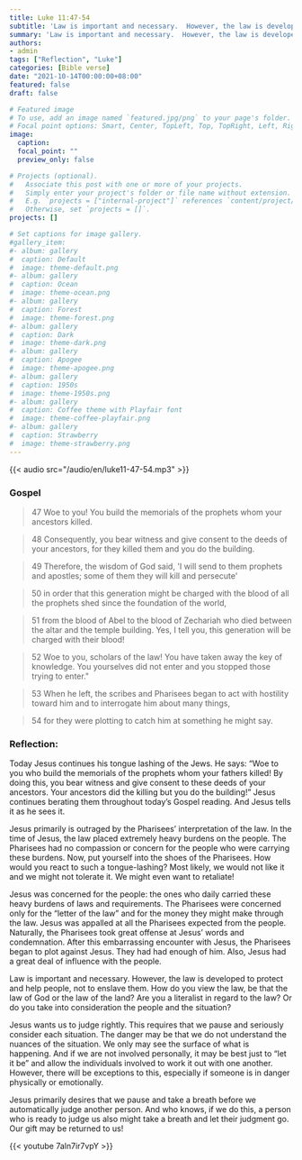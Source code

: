 ```yaml
---
title: Luke 11:47-54
subtitle: 'Law is important and necessary.  However, the law is developed to protect and help people, not to enslave them.  How do you view the law, be that the law of God or the law of the land?  Are you a literalist in regard to the law?  Or do you take into consideration the people and the situation?  '
summary: 'Law is important and necessary.  However, the law is developed to protect and help people, not to enslave them.  How do you view the law, be that the law of God or the law of the land?  Are you a literalist in regard to the law?  Or do you take into consideration the people and the situation?  '
authors:
- admin
tags: ["Reflection", "Luke"]
categories: [Bible verse]
date: "2021-10-14T00:00:00+08:00"
featured: false
draft: false

# Featured image
# To use, add an image named `featured.jpg/png` to your page's folder.
# Focal point options: Smart, Center, TopLeft, Top, TopRight, Left, Right, BottomLeft, Bottom, BottomRight
image:
  caption:
  focal_point: ""
  preview_only: false

# Projects (optional).
#   Associate this post with one or more of your projects.
#   Simply enter your project's folder or file name without extension.
#   E.g. `projects = ["internal-project"]` references `content/project/deep-learning/index.md`.
#   Otherwise, set `projects = []`.
projects: []

# Set captions for image gallery.
#gallery_item:
#- album: gallery
#  caption: Default
#  image: theme-default.png
#- album: gallery
#  caption: Ocean
#  image: theme-ocean.png
#- album: gallery
#  caption: Forest
#  image: theme-forest.png
#- album: gallery
#  caption: Dark
#  image: theme-dark.png
#- album: gallery
#  caption: Apogee
#  image: theme-apogee.png
#- album: gallery
#  caption: 1950s
#  image: theme-1950s.png
#- album: gallery
#  caption: Coffee theme with Playfair font
#  image: theme-coffee-playfair.png
#- album: gallery
#  caption: Strawberry
#  image: theme-strawberry.png
---
```


{{< audio src="/audio/en/luke11-47-54.mp3" >}}

### Gospel
> 47 Woe to you! You build the memorials of the prophets whom your ancestors killed.

> 48 Consequently, you bear witness and give consent to the deeds of your ancestors, for they killed them and you do the building.

> 49 Therefore, the wisdom of God said, 'I will send to them prophets and apostles; some of them they will kill and persecute'

> 50 in order that this generation might be charged with the blood of all the prophets shed since the foundation of the world,

> 51 from the blood of Abel to the blood of Zechariah who died between the altar and the temple building. Yes, I tell you, this generation will be charged with their blood!

> 52 Woe to you, scholars of the law! You have taken away the key of knowledge. You yourselves did not enter and you stopped those trying to enter."

> 53 When he left, the scribes and Pharisees began to act with hostility toward him and to interrogate him about many things,

> 54 for they were plotting to catch him at something he might say.

### Reflection:
Today Jesus continues his tongue lashing of the Jews.  He says: “Woe to you who build the memorials of the prophets whom your fathers killed!  By doing this, you bear witness and give consent to these deeds of your ancestors.  Your ancestors did the killing but you do the building!”  Jesus continues berating them throughout today’s Gospel reading.  And Jesus tells it as he sees it.  

Jesus primarily is outraged by the Pharisees’ interpretation of the law.  In the time of Jesus, the law placed extremely heavy burdens on the people.  The Pharisees had no compassion or concern for the people who were carrying these burdens.  Now, put yourself into the shoes of the Pharisees.  How would you react to such a tongue-lashing? Most likely, we would not like it and we might not tolerate it.  We might even want to retaliate!

Jesus was concerned for the people: the ones who daily carried these heavy burdens of laws and requirements.  The Pharisees were concerned only for the “letter of the law” and for the money they might make through the law.  Jesus was appalled at all the Pharisees expected from the people.  Naturally, the Pharisees took great offense at Jesus’ words and condemnation.  After this embarrassing encounter with Jesus, the Pharisees began to plot against Jesus.  They had had enough of him.  Also, Jesus had a great deal of influence with the people.

Law is important and necessary.  However, the law is developed to protect and help people, not to enslave them.  How do you view the law, be that the law of God or the law of the land?  Are you a literalist in regard to the law?  Or do you take into consideration the people and the situation?  

Jesus wants us to judge rightly.  This requires that we pause and seriously consider each situation.  The danger may be that we do not understand the nuances of the situation.  We only may see the surface of what is happening.  And if we are not involved personally, it may be best just to “let it be” and allow the individuals involved to work it out with one another.  However, there will be exceptions to this, especially if someone is in danger physically or emotionally.

Jesus primarily desires that we pause and take a breath before we automatically judge another person.  And who knows, if we do this, a person who is ready to judge us also might take a breath and let their judgment go.  Our gift may be returned to us!

{{< youtube 7aln7ir7vpY >}}
